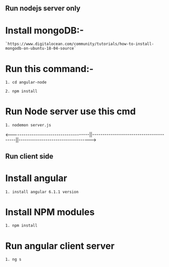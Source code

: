 ## Run  nodejs server only

# Install mongoDB:-

    `https://www.digitalocean.com/community/tutorials/how-to-install-mongodb-on-ubuntu-18-04-source`

# Run this command:-

    1. cd angular-node

    2. npm install

# Run Node server use this cmd

    1. nodemon server.js

<--------------------------------------||----------------------------------------||----------------------------------->



## Run client side


# Install angular

    1. install angular 6.1.1 version

# Install NPM modules

    1. npm install


# Run angular client server

    1. ng s

